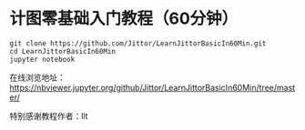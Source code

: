 # 计图零基础入门教程（60分钟）

```
git clone https://github.com/Jittor/LearnJittorBasicIn60Min.git
cd LearnJittorBasicIn60Min
jupyter notebook
```

在线浏览地址：<https://nbviewer.jupyter.org/github/Jittor/LearnJittorBasicIn60Min/tree/master/>

特别感谢教程作者：llt
